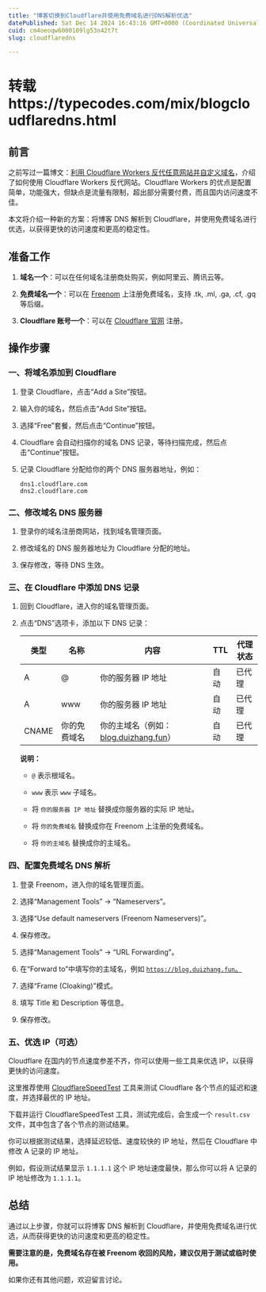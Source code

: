 ```yaml
---
title: "博客切换到Cloudflare并使用免费域名进行DNS解析优选"
datePublished: Sat Dec 14 2024 16:43:16 GMT+0000 (Coordinated Universal Time)
cuid: cm4oeoqw6000109lg53n42t7t
slug: cloudflaredns

---
```


# 转载https://typecodes.com/mix/blogcloudflaredns.html                                           

## 前言

之前写过一篇博文：[利用 Cloudflare Workers 反代任意网站并自定义域名](https://blog.duizhang.fun/blog/post/cloudflare-workers-proxy-and-custom-domain/)，介绍了如何使用 Cloudflare Workers 反代网站。Cloudflare Workers 的优点是配置简单，功能强大，但缺点是流量有限制，超出部分需要付费，而且国内访问速度不佳。

本文将介绍一种新的方案：将博客 DNS 解析到 Cloudflare，并使用免费域名进行优选，以获得更快的访问速度和更高的稳定性。

## 准备工作

1. **域名一个**：可以在任何域名注册商处购买，例如阿里云、腾讯云等。
    
2. **免费域名一个**：可以在 [Freenom](https://www.freenom.com) 上注册免费域名，支持 .tk, .ml, .ga, .cf, .gq 等后缀。
    
3. **Cloudflare 账号一个**：可以在 [Cloudflare 官网](https://www.cloudflare.com) 注册。
    

## 操作步骤

### 一、将域名添加到 Cloudflare

1. 登录 Cloudflare，点击“Add a Site”按钮。
    
2. 输入你的域名，然后点击“Add Site”按钮。
    
3. 选择“Free”套餐，然后点击“Continue”按钮。
    
4. Cloudflare 会自动扫描你的域名 DNS 记录，等待扫描完成，然后点击“Continue”按钮。
    
5. 记录 Cloudflare 分配给你的两个 DNS 服务器地址，例如：
    
    ```plaintext
    dns1.cloudflare.com
    dns2.cloudflare.com
    ```
    

### 二、修改域名 DNS 服务器

1. 登录你的域名注册商网站，找到域名管理页面。
    
2. 修改域名的 DNS 服务器地址为 Cloudflare 分配的地址。
    
3. 保存修改，等待 DNS 生效。
    

### 三、在 Cloudflare 中添加 DNS 记录

1. 回到 Cloudflare，进入你的域名管理页面。
    
2. 点击“DNS”选项卡，添加以下 DNS 记录：
    
    | 类型 | 名称 | 内容 | TTL | 代理状态 |
    | --- | --- | --- | --- | --- |
    | A | @ | 你的服务器 IP 地址 | 自动 | 已代理 |
    | A | www | 你的服务器 IP 地址 | 自动 | 已代理 |
    | CNAME | 你的免费域名 | 你的主域名（例如：[blog.duizhang.fun](http://blog.duizhang.fun)） | 自动 | 已代理 |
    
    **说明：**
    
    * `@` 表示根域名。
        
    * `www` 表示 `www` 子域名。
        
    * 将 `你的服务器 IP 地址` 替换成你服务器的实际 IP 地址。
        
    * 将 `你的免费域名` 替换成你在 Freenom 上注册的免费域名。
        
    * 将 `你的主域名` 替换成你的主域名。
        

### 四、配置免费域名 DNS 解析

1. 登录 Freenom，进入你的域名管理页面。
    
2. 选择“Management Tools” -&gt; “Nameservers”。
    
3. 选择“Use default nameservers (Freenom Nameservers)”。
    
4. 保存修改。
    
5. 选择“Management Tools” -&gt; “URL Forwarding”。
    
6. 在“Forward to”中填写你的主域名，例如 [`https://blog.duizhang.fun`。](https://blog.duizhang.fun.)
    
7. 选择“Frame (Cloaking)”模式。
    
8. 填写 Title 和 Description 等信息。
    
9. 保存修改。
    

### 五、优选 IP（可选）

Cloudflare 在国内的节点速度参差不齐，你可以使用一些工具来优选 IP，以获得更快的访问速度。

这里推荐使用 [CloudflareSpeedTest](https://github.com/XIU2/CloudflareSpeedTest) 工具来测试 Cloudflare 各个节点的延迟和速度，并选择最优的 IP 地址。

下载并运行 CloudflareSpeedTest 工具，测试完成后，会生成一个 `result.csv` 文件，其中包含了各个节点的测试结果。

你可以根据测试结果，选择延迟较低、速度较快的 IP 地址，然后在 Cloudflare 中修改 A 记录的 IP 地址。

例如，假设测试结果显示 `1.1.1.1` 这个 IP 地址速度最快，那么你可以将 A 记录的 IP 地址修改为 `1.1.1.1`。

## 总结

通过以上步骤，你就可以将博客 DNS 解析到 Cloudflare，并使用免费域名进行优选，从而获得更快的访问速度和更高的稳定性。

**需要注意的是，免费域名存在被 Freenom 收回的风险，建议仅用于测试或临时使用。**

如果你还有其他问题，欢迎留言讨论。